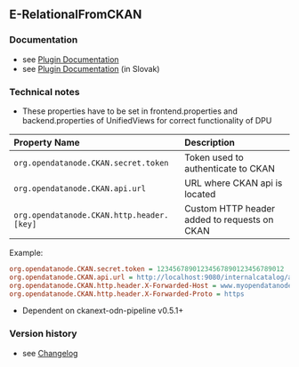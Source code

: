 E-RelationalFromCKAN
----------

### Documentation

* see [Plugin Documentation](./doc/About.md)
* see [Plugin Documentation](./doc/About_sk.md) (in Slovak)

### Technical notes

* These properties have to be set in frontend.properties and backend.properties of UnifiedViews for correct functionality of DPU

| Property Name | Description |
|:----|:----|
`org.opendatanode.CKAN.secret.token` |Token used to authenticate to CKAN |
`org.opendatanode.CKAN.api.url` | URL where CKAN api is located |
`org.opendatanode.CKAN.http.header.[key]` | Custom HTTP header added to requests on CKAN |

Example:

```INI
org.opendatanode.CKAN.secret.token = 12345678901234567890123456789012
org.opendatanode.CKAN.api.url = ﻿http://localhost:9080/internalcatalog/api/action/internal_api
org.opendatanode.CKAN.http.header.X-Forwarded-Host = www.myopendatanode.org
org.opendatanode.CKAN.http.header.X-Forwarded-Proto = https
```

* Dependent on ckanext-odn-pipeline v0.5.1+

### Version history

* see [Changelog](./CHANGELOG.md)

